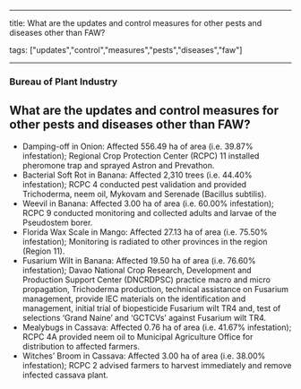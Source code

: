 
---

title: What are the updates and control measures for other pests and diseases other than FAW?

tags: ["updates","control","measures","pests","diseases","faw"]

---

### Bureau of Plant Industry

## What are the updates and control measures for other pests and diseases other than FAW?


 - Damping-off in Onion: Affected 556.49 ha of area (i.e. 39.87% infestation); Regional Crop Protection Center (RCPC) 11 installed pheromone trap and sprayed Astron and Prevathon. 
 - Bacterial Soft Rot in Banana: Affected 2,310 trees (i.e. 44.40% infestation); RCPC 4 conducted pest validation and provided Trichoderma, neem oil, Mykovam and Serenade (Bacillus subtilis).
 - Weevil in Banana: Affected 3.00 ha of area (i.e. 60.00% infestation); RCPC 9 conducted monitoring and collected adults and larvae of the Pseudostem borer.
 - Florida Wax Scale in Mango: Affected 27.13 ha of area (i.e. 75.50% infestation); Monitoring is radiated to other provinces in the region (Region 11).
 - Fusarium Wilt in Banana: Affected 19.50 ha of area (i.e. 76.60% infestation); Davao National Crop Research, Development and Production Support Center (DNCRDPSC) practice macro and micro propagation, Trichoderma production, technical assistance on Fusarium management, provide IEC materials on the identification and management, initial trial of biopesticide Fusarium wilt TR4 and, test of selections ‘Grand Naine’ and ‘GCTCVs’ against Fusarium wilt TR4.   
 - Mealybugs in Cassava: Affected 0.76 ha of area (i.e. 41.67% infestation); RCPC 4A provided neem oil to Municipal Agriculture Office for distribution to affected farmers.
 - Witches’ Broom in Cassava: Affected 3.00 ha of area (i.e. 38.00% infestation); RCPC 2 advised farmers to harvest immediately and remove infected cassava plant.

